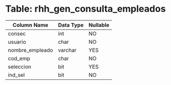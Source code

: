 # Table: rhh_gen_consulta_empleados

| Column Name | Data Type | Nullable |
|-------------|-----------|----------|
| consec | int | NO |
| usuario | char | NO |
| nombre_empleado | varchar | YES |
| cod_emp | char | NO |
| seleccion | bit | YES |
| ind_sel | bit | NO |
